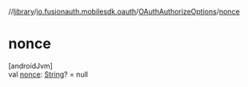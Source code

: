 //[library](../../../index.md)/[io.fusionauth.mobilesdk.oauth](../index.md)/[OAuthAuthorizeOptions](index.md)/[nonce](nonce.md)

# nonce

[androidJvm]\
val [nonce](nonce.md): [String](https://kotlinlang.org/api/core/kotlin-stdlib/kotlin/-string/index.html)? = null